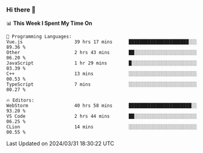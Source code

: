 ### Hi there 👋

<!--
**asdf12303116/asdf12303116** is a ✨ _special_ ✨ repository because its `README.md` (this file) appears on your GitHub profile.

Here are some ideas to get you started:

- 🔭 I’m currently working on ...
- 🌱 I’m currently learning ...
- 👯 I’m looking to collaborate on ...
- 🤔 I’m looking for help with ...
- 💬 Ask me about ...
- 📫 How to reach me: ...
- 😄 Pronouns: ...
- ⚡ Fun fact: ...
-->

<!--START_SECTION:waka-->
📊 **This Week I Spent My Time On** 

```text
💬 Programming Languages: 
Vue.js                   39 hrs 17 mins      ██████████████████████░░░   89.36 % 
Other                    2 hrs 43 mins       ██░░░░░░░░░░░░░░░░░░░░░░░   06.20 % 
JavaScript               1 hr 29 mins        █░░░░░░░░░░░░░░░░░░░░░░░░   03.39 % 
C++                      13 mins             ░░░░░░░░░░░░░░░░░░░░░░░░░   00.53 % 
TypeScript               7 mins              ░░░░░░░░░░░░░░░░░░░░░░░░░   00.27 % 

🔥 Editors: 
WebStorm                 40 hrs 58 mins      ███████████████████████░░   93.20 % 
VS Code                  2 hrs 44 mins       ██░░░░░░░░░░░░░░░░░░░░░░░   06.25 % 
CLion                    14 mins             ░░░░░░░░░░░░░░░░░░░░░░░░░   00.55 % 
```


 Last Updated on 2024/03/31 18:30:22 UTC
<!--END_SECTION:waka-->
